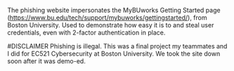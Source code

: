 The phishing website impersonates the MyBUworks Getting Started page (https://www.bu.edu/tech/support/mybuworks/gettingstarted/), from Boston University. Used to demonstrate how easy it is to and steal user credentials, even with 2-factor authentication in place.

#DISCLAIMER
Phishing is illegal. This was a final project my teammates and I did for EC521 Cybersecurity at Boston University. We took the site down soon after it was demo-ed.
